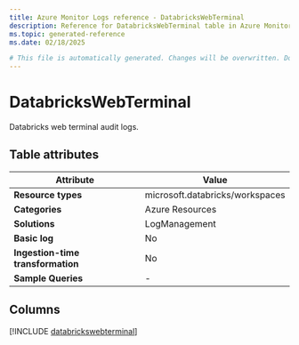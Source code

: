 ```yaml
---
title: Azure Monitor Logs reference - DatabricksWebTerminal
description: Reference for DatabricksWebTerminal table in Azure Monitor Logs.
ms.topic: generated-reference
ms.date: 02/18/2025

# This file is automatically generated. Changes will be overwritten. Do not change this file directly.
---
```


# DatabricksWebTerminal

Databricks web terminal audit logs.


## Table attributes

|Attribute|Value|
|---|---|
|**Resource types**|microsoft.databricks/workspaces|
|**Categories**|Azure Resources|
|**Solutions**| LogManagement|
|**Basic log**|No|
|**Ingestion-time transformation**|No|
|**Sample Queries**|-|



## Columns
  
[!INCLUDE [databrickswebterminal](~/reusable-content/ce-skilling/azure/includes/azure-monitor/reference/tables/databrickswebterminal-include.md)]
